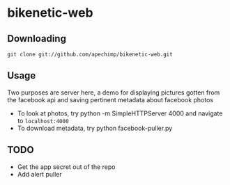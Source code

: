bikenetic-web
=============

Downloading
-----------

    git clone git://github.com/apechimp/bikenetic-web.git
    
Usage
-----

Two purposes are server here, a demo for displaying pictures gotten from the facebook api and saving pertinent metadata
about facebook photos

* To look at photos, try
    python -m SimpleHTTPServer 4000
  and navigate to ```localhost:4000```
* To download metadata, try
    python facebook-puller.py  


TODO
----

* Get the app secret out of the repo
* Add alert puller
